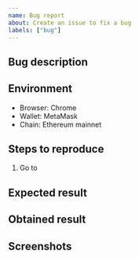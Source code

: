 ```yaml
---
name: Bug report
about: Create an issue to fix a bug
labels: ["bug"]
---
```


<!--
BEFORE SUBMITTING: Please search to make sure this issue hasn't been reported already
-->

## Bug description

## Environment
 - Browser: Chrome
 - Wallet: MetaMask
 - Chain: Ethereum mainnet

## Steps to reproduce
 1. Go to

## Expected result

## Obtained result

## Screenshots

